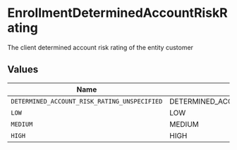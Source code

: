 # EnrollmentDeterminedAccountRiskRating

The client determined account risk rating of the entity customer


## Values

| Name                                         | Value                                        |
| -------------------------------------------- | -------------------------------------------- |
| `DETERMINED_ACCOUNT_RISK_RATING_UNSPECIFIED` | DETERMINED_ACCOUNT_RISK_RATING_UNSPECIFIED   |
| `LOW`                                        | LOW                                          |
| `MEDIUM`                                     | MEDIUM                                       |
| `HIGH`                                       | HIGH                                         |